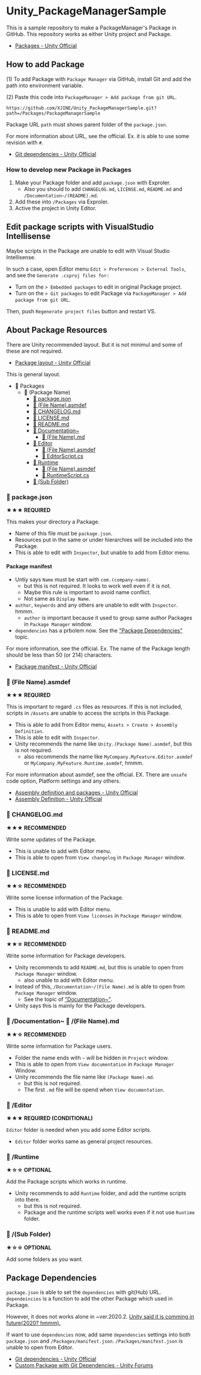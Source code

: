 # Unity_PackageManagerSample

This is a sample repository to make a PackageManager's Package in GitHub.
This repository works as either Unity project and Package.

- [Packages - Unity Official](https://docs.unity3d.com/ja/current/Manual/PackagesList.html)

<!-- ######################################################################################### -->
## How to add Package
<!-- ######################################################################################### -->

(1) To add Package with `Package Manager` via GitHub, install Git and add the path into environment variable.

(2) Paste this code into `PackageManager > Add package from git URL`.

```
https://github.com/XJINE/Unity_PackageManagerSample.git?path=/Packages/PackageManagerSample
```

Package URL `path` must shows parent folder of the `package.json`.

For more information about URL, see the official. Ex. it is able to use some revision with `#`.

- [Git dependencies - Unity Official](https://docs.unity3d.com/ja/current/Manual/upm-git.html)

<!-- ######################################################################################### -->
### How to develop new Package in Packages
<!-- ######################################################################################### -->

1. Make your Package folder and add `package.json` with Exproler.
    - Also you should to add `CHANGELOG.md`, `LICENSE.md`, `README.md` and `/Documentation~/(README).md`.
2. Add these into `/Packages` via Exproler.
3. Active the project in Unity Editor.

<!-- ######################################################################################### -->
## Edit package scripts with VisualStudio Intellisense
<!-- ######################################################################################### -->

Maybe scripts in the Package are unable to edit with Visual Studio Intellisense.

In such a case, open Editor menu `Edit > Preferences > External Tools`, and see the `Generate .csproj files for:`

- Turn on the `> Embedded packages` to edit in original Package project.
- Turn on the `> Git packages` to edit Package via `PackageManager > Add package from git URL`.

Then, push `Regenerate project files` button and restart VS.

<!-- ######################################################################################### -->
## About Package Resources
<!-- ######################################################################################### -->

There are Unity recommended layout. But it is not minimul and some of these are not required.

- [Package layout - Unity Official](https://docs.unity3d.com/Manual/cus-layout.html)

This is general layout.

- &#x1f4c1; Packages
    - &#x1f4c1; (Package Name)
        - [&#x1f4c4; package.json](#-packagejson)
        - [&#x1f4c4; (File Name).asmdef](#-file-nameasmdef)
        - [&#x1f4c4; CHANGELOG.md](#-changelogmd)
        - [&#x1f4c4; LICENSE.md](#-licensemd)
        - [&#x1f4c4; README.md](#-readmemd)        
        - [&#x1f4c1; Documentation~](#-documentation--file-namemd)
            - [&#x1f4c4; (File Name).md](#-documentation--file-namemd)
        - [&#x1f4c1; Editor](#-editor)
            - [&#x1f4c4; (File Name).asmdef](#-filenameasmdef)
            - [&#x1f4c4; EditorScript.cs](#-editor)
        - [&#x1f4c1; Runtime](#-runtime)
            - [&#x1f4c4; (File Name).asmdef](#-filenameasmdef)
            - [&#x1f4c4; RuntimeScript.cs](#-runtime)
        - [&#x1f4c1; (Sub Folder)](#-subfolder)

<!-- ######################################################################################### -->
### &#x1f4c4; package.json
<!-- ##########################################################################################-->
**&#9733;&#9733;&#9733; REQUIRED**

This makes your directory a Package.

- Name of this file must be `package.json`.
- Resources put in the same or under hierarchies will be included into the Package.
- This is able to edit with `Inspector`, but unable to add from Editor menu.

#### Package manifest

- Untiy says `Name` must be start with `com.(company-name)`.
    - but this is not required. It looks to work well even if it is not.
    - Maybe this rule is important to avoid name conflict.
    - Not same as `Display Name`.
- `author`, `keywords` and any others are unable to edit with `Inspector`. hmmm.
    - `author` is important because it used to group same author Packages in `Package Manager` window.
- `dependencies` has a prbolem now. See the ["Package Dependencies"](#package-dependencies) topic.

For more information, see the official. Ex. The name of the Package length should be less than 50 (or 214) characters.

- [Package manifest - Unity Official](https://docs.unity3d.com/Manual/upm-manifestPkg.html)

<!-- ######################################################################################### -->
### &#x1f4c4; (File Name).asmdef
<!-- ######################################################################################### -->
**&#9733;&#9733;&#9733; REQUIRED**

This is important to regard `.cs` files as resources.
If this is not included, scripts in `/Assets` are unable to access the scripts in this Package.

- This is able to add from Editor menu, `Assets > Create > Assembly Definition`.
- This is able to edit with `Inspector`.
- Unity recommends the name like `Unity.(Package Name).asmdef`, but this is not required.
    - also recommends the name like `MyCompany.MyFeature.Editor.asmdef` or `MyCompany.MyFeature.Runtime.asmdef`, hmmm.

For more information about asmdef, see the official. EX. There are `unsafe` code option, Platform settings and any others.

- [Assembly definition and packages - Unity Official](https://docs.unity3d.com/Manual/cus-asmdef.html)
- [Assembly Definition - Unity Official](https://docs.unity3d.com/ja/current/Manual/ScriptCompilationAssemblyDefinitionFiles.html)

<!-- ######################################################################################### -->
### &#x1f4c4; CHANGELOG.md
<!-- ######################################################################################### -->
**&#9733;&#9733;&#9733; RECOMMENDED**

Write some updates of the Package.

- This is unable to add with Editor menu.
- This is able to open from `View changelog` in `Package Manager` window.

<!-- ######################################################################################### -->
### &#x1f4c4; LICENSE.md
<!-- ######################################################################################### -->
**&#9733;&#9733;&#9734; RECOMMENDED**

Write some license information of the Package.

- This is unable to add with Editor menu.
- This is able to open from `View licenses` in `Package Manager` window.

<!-- ######################################################################################### -->
### &#x1f4c4; README.md
<!-- ######################################################################################### -->
**&#9733;&#9733;&#9734; RECOMMENDED**

Write some information for Package developers.

- Unity recommends to add `README.md`, but this is unable to open from `Package Manager` window.
    - also unable to add with Editor menu.
- Instead of this, `/Documentation~/(File Name).md` is able to open from `Package Manager` window.
    - See the topic of ["Documentation~"](#-documentation--file-namemd).
- Unity says this is mainly for the Package developers.

<!-- ######################################################################################### -->
###  &#x1f4c1; /Documentation~ &#x1f4c4; /(File Name).md
<!-- ######################################################################################### -->
**&#9733;&#9733;&#9734; RECOMMENDED**

Write some information for Package users.

- Folder the name ends with `~` will be hidden in `Project` window.
- This is able to open from `View documentation` in `Package Manager` Window.
- Unity recommends the file name like `(Package Name).md`.
    - but this is not required.
    - The first `.md` file will be opend when `View documentation`.

<!-- ######################################################################################### -->
### &#x1f4c1; /Editor
<!-- ######################################################################################### -->
**&#9733;&#9733;&#9733; REQUIRED (CONDITIONAL)**

`Editor` folder is needed when you add some Editor scripts.

- `Editor` folder works same as general project resources.

<!-- ######################################################################################### -->
### &#x1f4c1; /Runtime
<!-- ######################################################################################### -->
**&#9733;&#9734;&#9734; OPTIONAL**

Add the Package scripts which works in runtime.

- Unity recommends to add `Runtime` folder, and add the runtime scripts into there.
    - but this is not required.
    - Package and the runtime scripts well works even if it not use `Runtime` folder.

<!-- ######################################################################################### -->
### &#x1f4c1; /(Sub Folder)
<!-- ######################################################################################### -->
**&#9733;&#9734;&#9734; OPTIONAL**

Add some folders as you want.

<!-- ######################################################################################### -->
## Package Dependencies
<!-- ######################################################################################### -->

`package.json` is able to set the `dependencies` with git(Hub) URL.
`dependeincies` is a function to add the other Package which used in Package.

However, it does not works alone in ~ver.2020.2.
[Unity said it is comming in future(2020? hmmm).](https://forum.unity.com/threads/custom-package-with-git-dependencies.628390/#post-5367033)

If want to use `dependencies` now, add same `dependencies` settings into both `package.json` and `/Packages/manifest.json`.
`/Packages/manifest.json` is unable to open from Editor.

- [Git dependencies - Unity Official](https://docs.unity3d.com/Manual/upm-git.html)
- [Custom Package with Git Dependencies - Unity Forums](https://forum.unity.com/threads/custom-package-with-git-dependencies.628390/#post-5367033)
